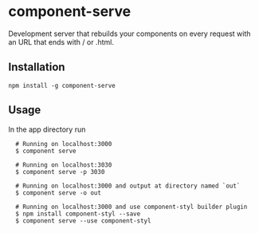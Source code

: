 # component-serve

  Development server that rebuilds your components on every request with an URL that ends with / or .html. 

## Installation

    npm install -g component-serve

## Usage

  In the app directory run

```
  # Running on localhost:3000
  $ component serve

  # Running on localhost:3030
  $ component serve -p 3030

  # Running on localhost:3000 and output at directory named `out`
  $ component serve -o out

  # Running on localhost:3000 and use component-styl builder plugin
  $ npm install component-styl --save
  $ component serve --use component-styl

```


